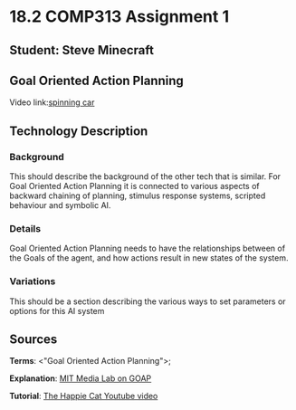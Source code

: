 # 18.2 COMP313 Assignment 1
## Student: Steve Minecraft

## Goal Oriented Action Planning

Video link:[spinning car](https://www.youtube.com/watch?v=46rFQO-G-GQ)

## Technology Description
### Background
This should describe the background of the other tech that is similar. For Goal Oriented Action Planning it is connected to various aspects of backward chaining of planning, stimulus response systems, scripted behaviour and symbolic AI.

### Details
Goal Oriented Action Planning needs to have the relationships between of the Goals of the agent, and how actions result in new states of the system.

### Variations
This should be a section describing the various ways to set parameters or options for this AI system

## Sources

**Terms**: <"Goal Oriented Action Planning">;<GOAP tutorial Unity>

**Explanation**: [MIT Media Lab on GOAP](http://alumni.media.mit.edu/~jorkin/goap.html)

**Tutorial**: [The Happie Cat Youtube video](https://www.youtube.com/watch?v=n6vn7d5R_2c)

